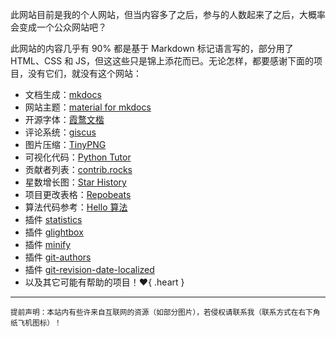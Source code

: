 此网站目前是我的个人网站，但当内容多了之后，参与的人数起来了之后，大概率会变成一个公众网站吧？

此网站的内容几乎有 90% 都是基于 Markdown 标记语言写的，部分用了 HTML、CSS 和 JS，但这这些只是锦上添花而已。无论怎样，都要感谢下面的项目，没有它们，就没有这个网站：

-   文档生成：[mkdocs](https://www.mkdocs.org/)
-   网站主题：[material for mkdocs](https://squidfunk.github.io/mkdocs-material/)
-   开源字体：[霞鹜文楷](https://github.com/lxgw/LxgwWenKai)
-   评论系统：[giscus](https://giscus.app/)
-   图片压缩：[TinyPNG](https://tinify.cn/)
-   可视化代码：[Python Tutor](https://pythontutor.com/)
-   贡献者列表：[contrib.rocks](https://contrib.rocks/)
-   星数增长图：[Star History](https://star-history.com/)
-   项目更改表格：[Repobeats](https://repobeats.axiom.co/)
-   算法代码参考：[Hello 算法](https://www.hello-algo.com/)
-   插件 [statistics](https://github.com/TonyCrane/mkdocs-statistics-plugin)
-   插件 [glightbox](https://github.com/Blueswen/mkdocs-glightbox)
-   插件 [minify](https://github.com/byrnereese/mkdocs-minify-plugin)
-   插件 [git-authors](https://github.com/timvink/mkdocs-git-authors-plugin)
-   插件 [git-revision-date-localized](https://github.com/timvink/mkdocs-git-revision-date-localized-plugin)
-   以及其它可能有帮助的项目！:heart:{ .heart }

---

<small>
提前声明：本站内有些许来自互联网的资源（如部分图片），若侵权请联系我（联系方式在右下角纸飞机图标）！
</small>
